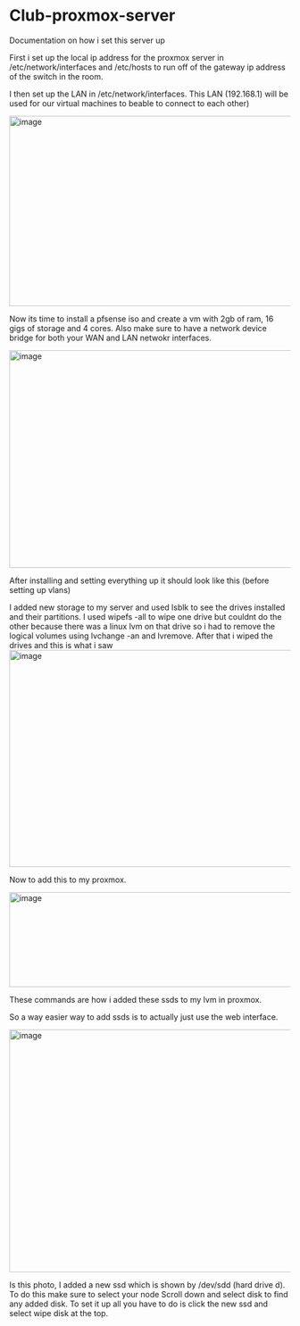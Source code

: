 # Club-proxmox-server
Documentation on how i set this server up

First i set up the local ip address for the proxmox server in /etc/network/interfaces and /etc/hosts to run off of the gateway ip address of the switch in the room.

I then set up the LAN in /etc/network/interfaces. This LAN (192.168.1) will be used for our virtual machines to beable to connect to each other)

<img width="564" height="341" alt="image" src="https://github.com/user-attachments/assets/ebce37cb-8025-432b-9ce3-f0d7d4db99e5" />


Now its time to install a pfsense iso and create a vm with 2gb of ram, 16 gigs of storage and 4 cores. Also make sure to have a network device bridge for both your WAN and LAN netwokr interfaces.

<img width="717" height="390" alt="image" src="https://github.com/user-attachments/assets/6b4c78b2-13ef-4f70-a7a6-d2d56b1f8282" />

After installing and setting everything up it should look like this (before setting up vlans)


I added new storage to my server and used lsblk to see the drives installed and their partitions. I used wipefs -all to wipe one drive but couldnt do the other because there was a linux lvm on that drive so i had to remove the logical volumes using lvchange -an and lvremove. After that i wiped the drives and this is what i saw
<img width="720" height="389" alt="image" src="https://github.com/user-attachments/assets/e073a723-4956-4766-918c-cb1f51cbc639" />

Now to add this to my proxmox.

<img width="989" height="170" alt="image" src="https://github.com/user-attachments/assets/88328e36-649d-48b4-bb0e-69b873b4f04f" />

These commands are how i added these ssds to my lvm in proxmox.


So a way easier way to add ssds is to actually just use the web interface.

<img width="1715" height="435" alt="image" src="https://github.com/user-attachments/assets/3d74e467-e7d8-4dd7-84b6-ed46f76d01cc" />

Is this photo, I added a new ssd which is shown by /dev/sdd (hard drive d). To do this make sure to select your node Scroll down and select disk to find any added disk. To set it up all you have to do is click the new ssd and select wipe disk at the top. 
